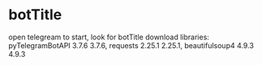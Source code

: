 # botTitle
open telegream to start, look for botTitle
  download libraries: pyTelegramBotAPI	3.7.6	3.7.6, requests	2.25.1	2.25.1, beautifulsoup4	4.9.3	4.9.3
